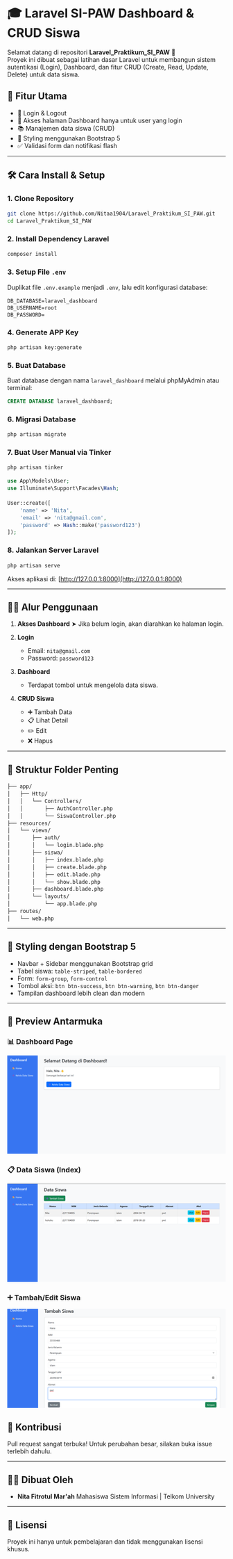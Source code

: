 # 🎓 Laravel SI-PAW Dashboard & CRUD Siswa

Selamat datang di repositori **Laravel_Praktikum_SI_PAW** 👋  
Proyek ini dibuat sebagai latihan dasar Laravel untuk membangun sistem autentikasi (Login), Dashboard, dan fitur CRUD (Create, Read, Update, Delete) untuk data siswa.

## 🚀 Fitur Utama

-   🔐 Login & Logout
-   🧭 Akses halaman Dashboard hanya untuk user yang login
-   📚 Manajemen data siswa (CRUD)
-   🎨 Styling menggunakan Bootstrap 5
-   ✅ Validasi form dan notifikasi flash

---

## 🛠️ Cara Install & Setup

### 1. Clone Repository

```bash
git clone https://github.com/Nitaa1904/Laravel_Praktikum_SI_PAW.git
cd Laravel_Praktikum_SI_PAW
```

### 2. Install Dependency Laravel

```bash
composer install
```

### 3. Setup File `.env`

Duplikat file `.env.example` menjadi `.env`, lalu edit konfigurasi database:

```
DB_DATABASE=laravel_dashboard
DB_USERNAME=root
DB_PASSWORD=
```

### 4. Generate APP Key

```bash
php artisan key:generate
```

### 5. Buat Database

Buat database dengan nama `laravel_dashboard` melalui phpMyAdmin atau terminal:

```sql
CREATE DATABASE laravel_dashboard;
```

### 6. Migrasi Database

```bash
php artisan migrate
```

### 7. Buat User Manual via Tinker

```bash
php artisan tinker
```

```php
use App\Models\User;
use Illuminate\Support\Facades\Hash;

User::create([
    'name' => 'Nita',
    'email' => 'nita@gmail.com',
    'password' => Hash::make('password123')
]);
```

### 8. Jalankan Server Laravel

```bash
php artisan serve
```

Akses aplikasi di: [http://127.0.0.1:8000](http://127.0.0.1:8000)

---

## 🧑‍💻 Alur Penggunaan

1. **Akses Dashboard**
   ➤ Jika belum login, akan diarahkan ke halaman login.

2. **Login**

    - Email: `nita@gmail.com`
    - Password: `password123`

3. **Dashboard**

    - Terdapat tombol untuk mengelola data siswa.

4. **CRUD Siswa**

    - ➕ Tambah Data
    - 📋 Lihat Detail
    - ✏️ Edit
    - ❌ Hapus

---

## 📁 Struktur Folder Penting

```bash
├── app/
│   ├── Http/
│   │   └── Controllers/
│   │       ├── AuthController.php
│   │       └── SiswaController.php
├── resources/
│   └── views/
│       ├── auth/
│       │   └── login.blade.php
│       ├── siswa/
│       │   ├── index.blade.php
│       │   ├── create.blade.php
│       │   ├── edit.blade.php
│       │   └── show.blade.php
│       ├── dashboard.blade.php
│       └── layouts/
│           └── app.blade.php
├── routes/
│   └── web.php
```

---

## 🎨 Styling dengan Bootstrap 5

-   Navbar + Sidebar menggunakan Bootstrap grid
-   Tabel siswa: `table-striped`, `table-bordered`
-   Form: `form-group`, `form-control`
-   Tombol aksi: `btn btn-success`, `btn btn-warning`, `btn btn-danger`
-   Tampilan dashboard lebih clean dan modern

---

## 📸 Preview Antarmuka

### 📊 Dashboard Page

![alt text](public/dashboard.png)

### 📋 Data Siswa (Index)

![alt text](<public/data siswa.png>)

### ➕ Tambah/Edit Siswa

![alt text](public/tambah.png)

## 🤝 Kontribusi

Pull request sangat terbuka! Untuk perubahan besar, silakan buka issue terlebih dahulu.

---

## 👩‍💻 Dibuat Oleh

-   **Nita Fitrotul Mar'ah**
    Mahasiswa Sistem Informasi | Telkom University

---

## 📄 Lisensi

Proyek ini hanya untuk pembelajaran dan tidak menggunakan lisensi khusus.

```

```

